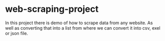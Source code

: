 # web-scraping-project
In this project there is demo of how to scrape data from any website.
As well as converting that into a list from where we can convert it into csv, exel or json file.
